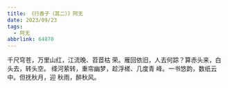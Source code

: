 ```yaml
---
title: 《行香子（其二）》阿无
date: 2023/09/23
tags:
  - 阿无
abbrlink: 64870
---
```

千尺穹苍，万里山红，江流晚、苕茝枯
荣。雁回依旧，人去何踪？算赤头来，白
头去，转头空。
绛河萦转，重帘幽梦，趁浮槎、几度青
峰。一书悠韵，数纸云中。但抚秋月，迎
秋雨，醉秋风。
